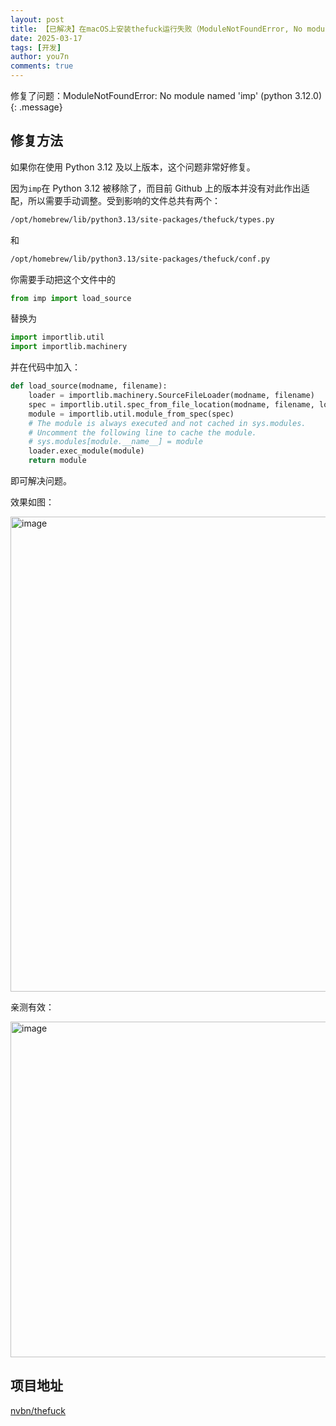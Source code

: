 ```yaml
---
layout: post
title: 【已解决】在macOS上安装thefuck运行失败（ModuleNotFoundError, No module named 'imp'）
date: 2025-03-17
tags: [开发]
author: you7n
comments: true
---
```

修复了问题：ModuleNotFoundError: No module named 'imp' (python 3.12.0)
{: .message}

## 修复方法

如果你在使用 Python 3.12 及以上版本，这个问题非常好修复。

因为```imp```在 Python 3.12 被移除了，而目前 Github 上的版本并没有对此作出适配，所以需要手动调整。受到影响的文件总共有两个：

```bash
/opt/homebrew/lib/python3.13/site-packages/thefuck/types.py
```

和

```bash
/opt/homebrew/lib/python3.13/site-packages/thefuck/conf.py
```

你需要手动把这个文件中的

```python
from imp import load_source
```

替换为

```python
import importlib.util
import importlib.machinery
```

并在代码中加入：

```python
def load_source(modname, filename):
    loader = importlib.machinery.SourceFileLoader(modname, filename)
    spec = importlib.util.spec_from_file_location(modname, filename, loader=loader)
    module = importlib.util.module_from_spec(spec)
    # The module is always executed and not cached in sys.modules.
    # Uncomment the following line to cache the module.
    # sys.modules[module.__name__] = module
    loader.exec_module(module)
    return module
```

即可解决问题。

效果如图：

<img width="760" alt="image" src="https://github.com/user-attachments/assets/78f077a3-623d-4fba-b7b9-3f144889eb40" />

亲测有效：

<img width="537" alt="image" src="https://github.com/user-attachments/assets/00a32c26-444a-4bf5-8a7f-d97b4932147b" />

## 项目地址

[nvbn/thefuck](https://github.com/nvbn/thefuck)
